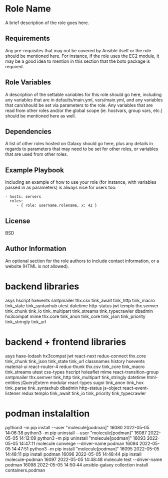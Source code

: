 Role Name
=========

A brief description of the role goes here.

Requirements
------------

Any pre-requisites that may not be covered by Ansible itself or the role should be mentioned here. For instance, if the role uses the EC2 module, it may be a good idea to mention in this section that the boto package is required.

Role Variables
--------------

A description of the settable variables for this role should go here, including any variables that are in defaults/main.yml, vars/main.yml, and any variables that can/should be set via parameters to the role. Any variables that are read from other roles and/or the global scope (ie. hostvars, group vars, etc.) should be mentioned here as well.

Dependencies
------------

A list of other roles hosted on Galaxy should go here, plus any details in regards to parameters that may need to be set for other roles, or variables that are used from other roles.

Example Playbook
----------------

Including an example of how to use your role (for instance, with variables passed in as parameters) is always nice for users too:

    - hosts: servers
      roles:
         - { role: username.rolename, x: 42 }

License
-------

BSD

Author Information
------------------

An optional section for the role authors to include contact information, or a website (HTML is not allowed).






# backend libraries
asys	  hscript      hxevents  smtpmailer  thx.csv	 tink_await  tink_http	tink_macro	tink_state     tink_syntaxhub	 utest
datetime  http-status  jwt	 templo      thx.semver  tink_chunk  tink_io	tink_multipart	tink_streams   tink_typecrawler
dbadmin   hx3compat    mime	 thx.core    tink_anon	 tink_core   tink_json	tink_priority	tink_stringly  tink_url

# backend + frontend libraries
asys	    haxe-lodash    hx3compat	 jwt		       react-next	       redux-connect  thx.core	  tink_chunk  tink_json       tink_state	tink_url
classnames  history	   hxevents	 material-ui	       react-router-4	       redux-thunk    thx.csv	  tink_core   tink_macro      tink_streams	utest
css-types   hscript	   hxleaflet	 mime		       react-transition-group  smtpmailer     thx.semver  tink_http   tink_multipart  tink_stringly
datetime    html-entities  jQueryExtern  modular	       react-types	       sugoi	      tink_anon   tink_hxx    tink_parse      tink_syntaxhub
dbadmin     http-status    js-object	 react-event-listener  redux		       templo	      tink_await  tink_io     tink_priority   tink_typecrawler

# podman instalaltion

python3 -m pip install --user "molecule[podman]"
16080  2022-05-05 14:06:38 python3 -m pip uninstall --user "molecule[podman]"
16087  2022-05-05 14:12:09 python3 -m pip uninstall "molecule[podman]"
16093  2022-05-05 14:47:11 molecule converge --driver-name podman
16094  2022-05-05 14:47:51 python3 -m pip install "molecule[podman]"
16095  2022-05-05 14:48:11 pip install podman
16096  2022-05-05 14:48:44 pip install molecule-podman
16097  2022-05-05 14:48:48 molecule test --driver-name podman
16098  2022-05-05 14:50:44 ansible-galaxy collection install containers.podman
